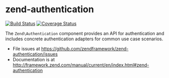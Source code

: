 # zend-authentication

[![Build Status](https://secure.travis-ci.org/zendframework/zend-authentication.svg?branch=master)](https://secure.travis-ci.org/zendframework/zend-authentication)
[![Coverage Status](https://coveralls.io/repos/zendframework/zend-authentication/badge.svg?branch=master)](https://coveralls.io/r/zendframework/zend-authentication?branch=master)

The `Zend\Authentication` component provides an API for authentication and
includes concrete authentication adapters for common use case scenarios.


- File issues at https://github.com/zendframework/zend-authentication/issues
- Documentation is at http://framework.zend.com/manual/current/en/index.html#zend-authentication
